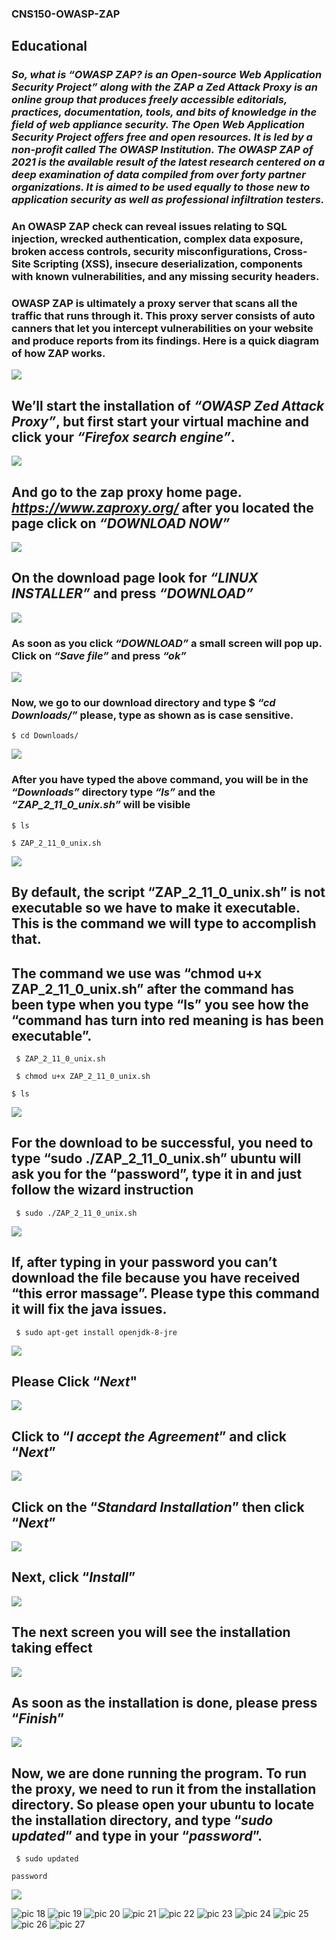 ### CNS150-OWASP-ZAP
## Educational


### _So, what is “OWASP ZAP? is an Open-source Web Application Security Project” along with the ZAP a Zed Attack Proxy is an online group that produces freely accessible editorials, practices, documentation, tools, and bits of knowledge in the field of web appliance security. The Open Web Application Security Project offers free and open resources. It is led by a non-profit called The OWASP Institution. The OWASP ZAP of 2021 is the available result of the latest research centered on a deep examination of data compiled from over forty partner organizations. It is aimed to be used equally to those new to application security as well as professional infiltration testers._


### An OWASP ZAP check can reveal issues relating to SQL injection, wrecked authentication, complex data exposure, broken access controls, security misconfigurations, Cross-Site Scripting (XSS), insecure deserialization, components with known vulnerabilities, and any missing security headers.

### OWASP ZAP is ultimately a proxy server that scans all the traffic that runs through it. This proxy server consists of auto canners that let you intercept vulnerabilities on your website and produce reports from its findings. Here is a quick diagram of how ZAP works.


![](https://user-images.githubusercontent.com/90642764/141511130-aa63f878-cae1-4ec8-87ce-1b61e7d4a22e.png)

## We’ll start the installation of **_“OWASP Zed Attack Proxy”_**, but first start your virtual machine and click your **_“Firefox search engine”_**. 

![](https://user-images.githubusercontent.com/90642764/141512423-41b83190-0306-4957-8999-8b4b21d47f41.png)

## And go to the zap proxy home page. **_https://www.zaproxy.org/_** after you located the page click on **_“DOWNLOAD NOW”_**

![](https://user-images.githubusercontent.com/90642764/141512454-36dbad14-0eb4-4b06-8d68-19af7afd1c49.png)

## On the download page look for _“LINUX INSTALLER”_ and press _“DOWNLOAD”_

![](https://user-images.githubusercontent.com/90642764/141512455-ad650a71-72cb-477b-b2cc-b2d60de8ce59.png)

### As soon as you click _“DOWNLOAD”_ a small screen will pop up. Click on  _“Save file”_ and press _“ok”_ 

![](https://user-images.githubusercontent.com/90642764/141512458-dc90f374-4deb-41df-96e8-48e03f9eaffe.png)

### Now, we go to our download directory and  type $ _“cd Downloads/”_ please, type as shown as is case sensitive. 

```$ cd Downloads/ ``` 

![](https://user-images.githubusercontent.com/90642764/141512461-d5340696-4216-4053-a037-d551ba82e415.png)

### After you have typed the above command, you will be in the _“Downloads”_ directory type _“ls”_ and the _“ZAP_2_11_0_unix.sh”_ will be visible

```$ ls ```

```$ ZAP_2_11_0_unix.sh```

![](https://user-images.githubusercontent.com/90642764/141512463-7c3c8da4-4290-412a-bbb3-62a87dc56ee0.png)

## By default, the script “ZAP_2_11_0_unix.sh” is not executable so we have to make it executable. This is the command we will type to accomplish that.


## The command we use was “chmod u+x ZAP_2_11_0_unix.sh” after the command has been type when you type “ls” you see how the “command has turn into red meaning is has been executable”.

``` $ ZAP_2_11_0_unix.sh```

``` $ chmod u+x ZAP_2_11_0_unix.sh```

``` $ ls ```

![](https://user-images.githubusercontent.com/90642764/141512465-3b1ee570-fdd7-476f-8615-d41385fe33c3.png)

## For the download to be successful, you need to type “sudo ./ZAP_2_11_0_unix.sh” ubuntu will ask you for the “password”, type it in and just follow the wizard instruction

``` $ sudo ./ZAP_2_11_0_unix.sh```

![](https://user-images.githubusercontent.com/90642764/141512466-380d3f9f-63fc-41cd-8088-3d8722016e1e.png)

## If, after typing in your password you can’t download the file because you have received “this error massage”. Please type this command it will fix the java issues.

``` $ sudo apt-get install openjdk-8-jre```

![](https://user-images.githubusercontent.com/90642764/141512467-4cdb18de-2fdc-4472-8f7d-dd4475f44e6d.png)

## Please Click “_Next_"

![](https://user-images.githubusercontent.com/90642764/141512469-4780108d-b3dc-4b5a-8980-3b444d296f1d.png)

## Click to “_I accept the Agreement_” and click “_Next_”

![](https://user-images.githubusercontent.com/90642764/141517301-037689fe-ff35-43ee-902d-4e05682ebce8.png)

## Click on the “_Standard Installation_” then click “_Next_” 

![](https://user-images.githubusercontent.com/90642764/141512471-57cd078f-2878-40ad-b8f8-a1d6293d1557.png)

## Next, click “_Install_”

![](https://user-images.githubusercontent.com/90642764/141512472-8b8fdbd9-fd13-4274-a772-6bc391f44ec8.png)

## The next screen you will see the installation taking effect
![](https://user-images.githubusercontent.com/90642764/141512474-6500905c-8fc5-414f-99b4-eb583329aba9.png)

## As soon as the installation is done, please press “_Finish_” 
![](https://user-images.githubusercontent.com/90642764/141512518-6b891a50-7162-4620-ac0e-ef04fd5ef27c.png)

## Now, we are done running the program. To run the proxy, we need to run it from the installation directory. So please open your ubuntu to locate the installation directory, and type “_sudo updated_” and type in your “_password_”.

``` $ sudo updated```

```password```

![](https://user-images.githubusercontent.com/90642764/141512557-c380cfd8-2d1f-4087-95d5-c24bed08ad0f.png)

![pic 18](https://user-images.githubusercontent.com/90642764/141512561-4abf1916-c7c6-430a-8c91-9c852803836c.png)
![pic 19](https://user-images.githubusercontent.com/90642764/141512583-9ca23a2f-cc6b-455b-ba87-3d4e763302ed.png)
![pic 20](https://user-images.githubusercontent.com/90642764/141512594-24fe6176-fcbe-484e-8df9-efd1781df3fc.png)
![pic 21](https://user-images.githubusercontent.com/90642764/141512604-f3151c1d-a55a-47cc-bd37-78e85f7aa2b9.png)
![pic 22](https://user-images.githubusercontent.com/90642764/141512623-ef6f1144-3d65-4d9b-992c-c5b67de8f408.png)
![pic 23](https://user-images.githubusercontent.com/90642764/141512637-42e252a1-04b9-47d9-a5d1-76deeaae3061.png)
![pic 24](https://user-images.githubusercontent.com/90642764/141512643-459cec58-73f8-4f07-b277-499abdb25c22.png)
![pic 25](https://user-images.githubusercontent.com/90642764/141512649-7e712c4a-82f7-42de-8dc2-38fbfeaf2bc5.png)
![pic 26](https://user-images.githubusercontent.com/90642764/141512676-404d176b-0826-42ce-926a-79c9ace1306b.png)
![pic 27](https://user-images.githubusercontent.com/90642764/141512698-42447337-02aa-4bff-897d-d0a77feb3e76.png)

